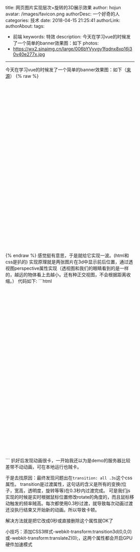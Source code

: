 title: 网页图片实现层次+旋转的3D展示效果
author: hojun
avatar: /images/favicon.png
authorDesc: 一个好奇的人
categories: 技术
date: 2018-04-15 21:25:41
authorLink:
authorAbout:
tags:
 - 前端
keywords: 特效
description: 今天在学习vue的时候发了一个简单的banner效果图：如下
photos:
 - https://wx2.sinaimg.cn/large/006bYVyvgy1fqdnx8xp16j30v40e277x.jpg
---
今天在学习vue的时候发了一个简单的banner效果图：如下（[来源](http://mall.yucccc.com/home)）
{% raw %}
<style>
* {
  padding: 0;
  margin: 0;
  box-sizing: border-box;
}
.banner {
    -webkit-perspective: 3000px;
    perspective: 3000px; 
    position: relative;
    z-index: 19
}
.bg {
  position: relative;
  width: 100%;
  height: 250px;
  margin: 20px auto;
  background: url(https://wx4.sinaimg.cn/large/006bYVyvgy1fqdnxdzbizj30v40csn2k.jpg) 50% no-repeat;
  background-size: 100% 100%;
  border-radius: 10px;
  -webkit-transform-style: preserve-3d;
  transform-style: preserve-3d;
  -webkit-transform-origin: 50% 50%;
  -webkit-transform: rotateY(0deg) rotateX(0deg);
}
.img {
  display: block;
  position: absolute;
  width: 100%;
  height: 100%;
  bottom: 5px;
  left: 0;
  background: url("/images/2018/banner-3d.png") center no-repeat;
  background-size: 95% 100%;
}
.text {
  position: absolute;
  top: 20%;
  right: 10%;
  font-size: 20px;
  color: #fff;
  text-align: right;
  font-weight: lighter;
}
.copyright {
  position: absolute;
  bottom: 10%;
  right: 10%;
  font-size: 10px;
  color: #fff;
  text-align: right;
  font-weight: lighter;
}
.a {
  -webkit-transform: translateZ(40px);
}
.b {
  -webkit-transform: translateZ(20px);
}
.c {
  -webkit-transform: translateZ(0px);
}
</style>
<div class="banner">
  <div class="bg" id="bg" style="transform: rotateY(0deg) rotateX(0deg);">
    <span class="img a">
    </span>
    <span class="text b">
      以傲慢与偏执<br>
    回敬傲慢与偏见</span>
    <span class="copyright c">
    code by qingjin.me | picture from t.tt</span>
  </div>
</div>
<script>
var bindEvent = function(dom, eventName, listener){  
  if(dom.attachEvent) {  
    dom.attachEvent('on'+eventName, listener);  
  } else {  
    dom.addEventListener(eventName, listener);  
  }  
}  
var bg = document.getElementById('bg');  
bindEvent(bg, 'mousemove', function(e){
  let x = e.offsetX - (bg.offsetWidth / 2)
  let y = bg.offsetHeight / 2 - e.offsetY
  bg.style['-webkit-transform'] = `rotateY(${x / 100}deg) rotateX(${y / 100}deg)`
  bg.style.transform = `rotateY(${x / 100}deg) rotateX(${y / 100}deg)`
})
bindEvent(bg, 'mouseout', function(e){
  bg.style['-webkit-transform'] = `rotateY(0deg) rotateX(0deg)`
  bg.style.transform = `rotateY(0deg) rotateX(0deg)`
}) 
</script>
{% endraw %}
感觉挺有意思，于是就给它实现一波。(html和css是扒的)
实现原理就是两张图片在3d中显示前后位置，通过透视图perspective属性实现（透视图和我们的眼睛看到的是一样的，越远的物体看上去越小。还有种正交视图，不会根据距离收缩。）
代码如下:
```html
<style>
* {
  padding: 0;
  margin: 0;
  box-sizing: border-box;
}
.banner {
    -webkit-perspective: 3000px;
    perspective: 3000px; 
    position: relative;
    z-index: 19
}
.bg {
  position: relative;
  width: 1220px;
  height: 500px;
  margin: 20px auto;
  background: url(banner-3d-item.png) 50% no-repeat;
  background-size: 100% 100%;
  border-radius: 10px;
  -webkit-transform-style: preserve-3d;
  transform-style: preserve-3d;
  -webkit-transform-origin: 50% 50%;
  -webkit-transform: rotateY(0deg) rotateX(0deg);
}
.img {
  display: block;
  position: absolute;
  width: 100%;
  height: 100%;
  bottom: 5px;
  left: 0;
  background: url("banner-3d.png") center no-repeat;
  background-size: 95% 100%;
}
.text {
  position: absolute;
  top: 20%;
  right: 10%;
  font-size: 30px;
  color: #fff;
  text-align: right;
  font-weight: lighter;
}
.copyright {
  position: absolute;
  bottom: 10%;
  right: 10%;
  font-size: 10px;
  color: #fff;
  text-align: right;
  font-weight: lighter;
}
.a {
  -webkit-transform: translateZ(40px);
}
.b {
  -webkit-transform: translateZ(20px);
}
.c {
  -webkit-transform: translateZ(0px);
}
</style>
<div class="banner">
  <div class="bg" id="bg" style="transform: rotateY(0deg) rotateX(0deg);">
    <span class="img a">
    </span>
    <span class="text b">
      以傲慢与偏执<br>
    回敬傲慢与偏见</span>
    <span class="copyright c">
    code by qingjin.me | picture from t.tt</span>
  </div>
</div>
<script>
var bindEvent = function(dom, eventName, listener){  
  if(dom.attachEvent) {  
    dom.attachEvent('on'+eventName, listener);  
  } else {  
    dom.addEventListener(eventName, listener);  
  }  
}  
var bg = document.getElementById('bg');  
bindEvent(bg, 'mousemove', function(e){
  let x = e.offsetX - (bg.offsetWidth / 2)
  let y = bg.offsetHeight / 2 - e.offsetY
  bg.style['-webkit-transform'] = `rotateY(${x / 100}deg) rotateX(${y / 100}deg)`
  bg.style.transform = `rotateY(${x / 100}deg) rotateX(${y / 100}deg)`
})
bindEvent(bg, 'mouseout', function(e){
  bg.style['-webkit-transform'] = `rotateY(0deg) rotateX(0deg)`
  bg.style.transform = `rotateY(0deg) rotateX(0deg)`
}) 
</script>
```
扒好后发现动画很卡，一开始我还以为是demo的服务器比较差带不动动画，可在本地运行也贼卡。

于是去找原因：最终发现问题出在`transition: all .3s`这个css属性。
transition是过渡属性，这句话的含义是所有的变换(位子，宽高，透明度，旋转等等)在0.3秒内过渡完成。
可是我们js实现的时候是实时根据鼠标位置修改rotate的角度的，而且鼠标移动触发的频率贼高。每次都使用0.3秒过渡，就导致每次动画过渡还没执行结束又开始新的动画。所以导致卡顿。

解决方法就是把它改成0秒或直接删除这个属性就OK了

小技巧：添加CSS3样式-webkit-transform:transition3d(0,0,0)或-webkit-transform:translateZ(0);，这两个属性都会开启GPU硬件加速模式